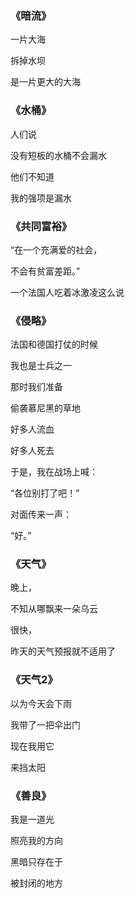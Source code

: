 ### 《暗流》

一片大海

拆掉水坝

是一片更大的大海

### 《水桶》

人们说

没有短板的水桶不会漏水

他们不知道

我的强项是漏水

### 《共同富裕》

“在一个充满爱的社会，

不会有贫富差距。”

一个法国人吃着冰激凌这么说

### 《侵略》

法国和德国打仗的时候

我也是士兵之一

那时我们准备

偷袭慕尼黑的草地

好多人流血

好多人死去

于是，我在战场上喊：

“各位别打了吧！”

对面传来一声：

“好。”

### 《天气》

晚上，

不知从哪飘来一朵乌云

很快，

昨天的天气预报就不适用了

### 《天气2》

以为今天会下雨

我带了一把伞出门

现在我用它

来挡太阳

### 《善良》

我是一道光

照亮我的方向

黑暗只存在于

被封闭的地方